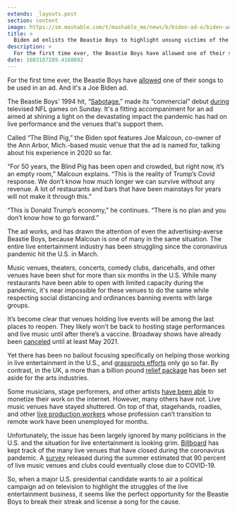 ```yaml
--- 
extends: _layouts.post 
section: content 
image: https://sm.mashable.com/t/mashable_me/news/b/biden-ad-e/biden-ad-enlists-the-beastie-boys-to-highlight-unsung-victim_kkkr.1200.jpg 
title: > 
  Biden ad enlists the Beastie Boys to highlight unsung victims of the pandemic 
description: > 
  For the first time ever, the Beastie Boys have allowed one of their songs to be used in an ad.The Beastie Boys' 1994 hit, “ Sabotage ,” made its “commercial” debut during televised NFL games on Sunday.Music venues, theaters, concerts, comedy clubs, dancehalls, and other venues have been shut for more than six months in the U.S.Unfortunately, the issue has been largely ignored by many politicians in the U.S. and the situation for live entertainment is looking grim.A survey released during the summer estimated that 90 percent of live music venues and clubs could eventually close due to COVID-19. 
date: 1603187289.4168892 
--- 
```

<div><p>For the first time ever, the Beastie Boys have <a href="https://variety.com/2020/music/news/beastie-boys-biden-campaign-license-ad-commercial-campaign-live-music-1234808912/" target="_blank">allowed</a> one of their songs to be used in an ad. And it's a Joe Biden ad.</p>
<p>The Beastie Boys' 1994 hit, &#8220;<a href="https://www.youtube.com/watch?list=PLKrL1sMzrbK5y9HYYiaK8-Cl7kal-0som&amp;v=z5rRZdiu1UE" target="_blank">Sabotage</a>,&#8221; made its &#8220;commercial&#8221; debut <a href="https://twitter.com/edokeefe/status/1317883837322584065" target="_blank">during</a> televised NFL games on Sunday. It's a fitting accompaniment for an ad aimed at shining a light on the devastating impact the pandemic has had on live performance and the venues that's support them.</p>
<p></p><p class="vplayer"></p><p>Called &#8220;The Blind Pig,&#8221; the Biden spot features Joe Malcoun, co-owner of the Ann Arbor, Mich.-based music venue that the ad is named for, talking about his experience in 2020 so far.&#160;</p>
<p>&#8220;For 50 years, the Blind Pig has been open and crowded, but right now, it&#8217;s an empty room,&#8221; Malcoun explains. &#8220;This is the reality of Trump&#8217;s Covid response. We don&#8217;t know how much longer we can survive without any revenue. A lot of restaurants and bars that have been mainstays for years will not make it through this.&#8221;&#160;</p>
<p>&#8220;This is Donald Trump&#8217;s economy,&#8221; he continues. &#8220;There is no plan and you don&#8217;t know how to go forward.&#8221;</p>
<p>The ad works, and has drawn the attention of even the advertising-averse Beastie Boys, because Malcoun is one of many in the same situation. The entire live entertainment industry has been struggling since the coronavirus pandemic hit the U.S. in March.&#160;</p>
<p>Music venues, theaters, concerts, comedy clubs, dancehalls, and other venues have been shut for more than six months in the U.S. While many restaurants have been able to open with limited capacity during the pandemic, it's near impossible for these venues to do the same while respecting social distancing and ordinances banning events with large groups.&#160;</p>
<p>It&#8217;s become clear that venues holding live events will be among the last places to reopen. They likely won&#8217;t be back to hosting stage performances and live music until after there&#8217;s a vaccine. Broadway shows have already been <a href="https://abc7ny.com/broadway-coronavirus-when-will-reopen-shows-cancelled-is-reopening/6889462/" target="_blank">canceled</a> until at least May 2021.</p>
<p>Yet there has been no bailout focusing specifically on helping those working in live entertainment in the U.S., and <a href="https://twitter.com/FreaksActNet/status/1317895960228470784" target="_blank">grassroots efforts</a> only go so far. By contrast, in the UK, a more than a billion pound <a href="https://www.nme.com/news/music/government-announces-1-57-billion-support-package-for-uk-arts-industries-2701834" target="_blank">relief package</a> has been set aside for the arts industries.&#160;</p>
<p>Some musicians, stage performers, and other artists <a href="https://mashable.com/article/live-music-coronavirus-shutdown/">have been able</a> to monetize their work on the internet. However, many others have not. Live music venues have stayed shuttered. On top of that, stagehands, roadies, and other <a href="https://www.theguardian.com/music/2020/oct/13/one-direction-star-takes-up-plight-of-roadies-left-jobless-by-coronavirus" target="_blank">live production workers</a> whose profession can&#8217;t transition to remote work have been unemployed for months.</p>
<p>Unfortunately, the issue has been largely ignored by many politicians in the U.S. and the situation for live entertainment is looking grim. <a href="https://www.billboard.com/articles/business/touring/9451748/venues-closing-coronavirus-america-list" target="_blank">Billboard</a> has kept track of the many live venues that have closed during the coronavirus pandemic. A <a href="https://www.npr.org/sections/coronavirus-live-updates/2020/06/09/873196748/americas-independent-music-venues-could-close-soon-due-to-coronavirus" target="_blank">survey</a> released during the summer estimated that 90 percent of live music venues and clubs could eventually close due to COVID-19.</p>
<p>So, when a major U.S. presidential candidate wants to air a political campaign ad on television to highlight the struggles of the live entertainment business, it seems like the perfect opportunity for the Beastie Boys to break their streak and license a song for the cause.</p>
  
  </div>